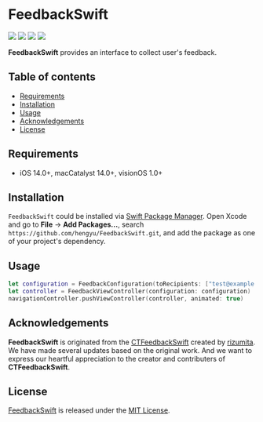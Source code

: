 # FeedbackSwift

![](https://img.shields.io/badge/iOS-13.0%2B-green)
![](https://img.shields.io/badge/macCatalyst-13.0%2B-green)
![](https://img.shields.io/badge/Swift-5-orange?logo=Swift&logoColor=white)
![](https://img.shields.io/github/last-commit/hengyu/FeedbackSwift)

**FeedbackSwift** provides an interface to collect user's feedback.

## Table of contents

* [Requirements](#requirements)
* [Installation](#installation)
* [Usage](#usage)
* [Acknowledgements](#acknowledgements)
* [License](#license)

## Requirements

- iOS 14.0+, macCatalyst 14.0+, visionOS 1.0+

## Installation

`FeedbackSwift` could be installed via [Swift Package Manager](https://www.swift.org/package-manager/). Open Xcode and go to **File** -> **Add Packages...**, search `https://github.com/hengyu/FeedbackSwift.git`, and add the package as one of your project's dependency.

## Usage

```swift
let configuration = FeedbackConfiguration(toRecipients: ["test@example.com"], usesHTML: true)
let controller = FeedbackViewController(configuration: configuration)
navigationController.pushViewController(controller, animated: true)
```

## Acknowledgements

**FeedbackSwift** is originated from the [CTFeedbackSwift](https://github.com/rizumita/CTFeedbackSwift) created by [rizumita](https://github.com/rizumita). We have made several updates based on the original work. And we want to express our heartful appreciation to the creator and contributers of **CTFeedbackSwift**.

## License

[FeedbackSwift](https://github.com/hengyu/FeedbackSwift) is released under the [MIT License](LICENSE).
